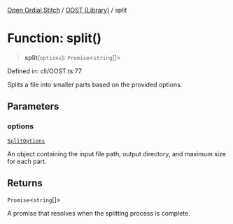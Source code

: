 [Open Ordial Stitch](../../README.md) / [OOST (Library)](../README.md) / split

# Function: split()

> **split**(`options`): `Promise`\<`string`[]\>

Defined in: cli/OOST.ts:77

Splits a file into smaller parts based on the provided options.

## Parameters

### options

[`SplitOptions`](../classes/SplitOptions.md)

An object containing the input file path, output directory, and maximum size for each part.

## Returns

`Promise`\<`string`[]\>

A promise that resolves when the splitting process is complete.
